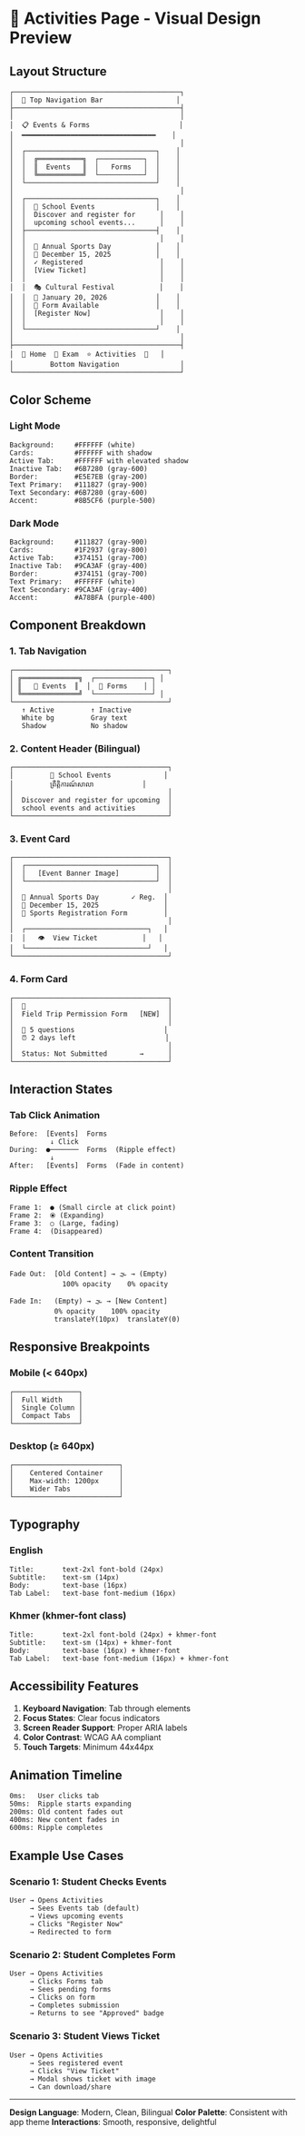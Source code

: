 # 🎨 Activities Page - Visual Design Preview

## Layout Structure

```
┌─────────────────────────────────────────┐
│  📱 Top Navigation Bar                  │
├─────────────────────────────────────────┤
│                                         │
│  📋 Events & Forms                      │
│  ━━━━━━━━━━━━━━━━━━━━━━━━━━━━━━━━━    │
│                                         │
│  ┌────────────────────────────────┐    │
│  │  ╔═══════════╗  ┌───────────┐  │    │
│  │  ║  Events   ║  │   Forms   │  │    │
│  │  ╚═══════════╝  └───────────┘  │    │
│  └────────────────────────────────┘    │
│                                         │
│  ┌────────────────────────────────┐    │
│  │  📅 School Events               │    │
│  │  Discover and register for      │    │
│  │  upcoming school events...      │    │
│  ├────────────────────────────────┤    │
│  │                                 │    │
│  │  🎉 Annual Sports Day           │    │
│  │  📅 December 15, 2025           │    │
│  │  ✓ Registered                   │    │
│  │  [View Ticket]                  │    │
│  │                                 │    │
│  │  🎭 Cultural Festival           │    │
│  │  📅 January 20, 2026            │    │
│  │  📝 Form Available              │    │
│  │  [Register Now]                 │    │
│  │                                 │    │
│  └────────────────────────────────┘    │
│                                         │
├─────────────────────────────────────────┤
│  🔵 Home  📝 Exam  ⭐ Activities  👤   │
│         Bottom Navigation               │
└─────────────────────────────────────────┘
```

## Color Scheme

### Light Mode
```
Background:     #FFFFFF (white)
Cards:          #FFFFFF with shadow
Active Tab:     #FFFFFF with elevated shadow
Inactive Tab:   #6B7280 (gray-600)
Border:         #E5E7EB (gray-200)
Text Primary:   #111827 (gray-900)
Text Secondary: #6B7280 (gray-600)
Accent:         #8B5CF6 (purple-500)
```

### Dark Mode
```
Background:     #111827 (gray-900)
Cards:          #1F2937 (gray-800)
Active Tab:     #374151 (gray-700)
Inactive Tab:   #9CA3AF (gray-400)
Border:         #374151 (gray-700)
Text Primary:   #FFFFFF (white)
Text Secondary: #9CA3AF (gray-400)
Accent:         #A78BFA (purple-400)
```

## Component Breakdown

### 1. Tab Navigation
```
┌──────────────────────────────────────┐
│ ╔══════════════╗  ┌──────────────┐ │
│ ║   🎪 Events  ║  │  📝 Forms    │ │
│ ╚══════════════╝  └──────────────┘ │
└──────────────────────────────────────┘
   ↑ Active         ↑ Inactive
   White bg         Gray text
   Shadow           No shadow
```

### 2. Content Header (Bilingual)
```
┌──────────────────────────────────────┐
│         📅 School Events             │
│         ព្រឹត្តិការណ៍សាលា            │
│                                      │
│  Discover and register for upcoming  │
│  school events and activities        │
└──────────────────────────────────────┘
```

### 3. Event Card
```
┌──────────────────────────────────────┐
│  ┌────────────────────────────────┐  │
│  │   [Event Banner Image]         │  │
│  └────────────────────────────────┘  │
│                                      │
│  🎉 Annual Sports Day        ✓ Reg.  │
│  📅 December 15, 2025                │
│  📝 Sports Registration Form         │
│                                      │
│  ┌──────────────────────────────┐   │
│  │   👁️  View Ticket           │   │
│  └──────────────────────────────┘   │
└──────────────────────────────────────┘
```

### 4. Form Card
```
┌──────────────────────────────────────┐
│  📄                                   │
│  Field Trip Permission Form   [NEW]  │
│                                      │
│  📝 5 questions                      │
│  ⏰ 2 days left                      │
│                                      │
│  Status: Not Submitted        →      │
└──────────────────────────────────────┘
```

## Interaction States

### Tab Click Animation
```
Before:  [Events]  Forms
          ↓ Click
During:  ●───────  Forms  (Ripple effect)
          ↓
After:   [Events]  Forms  (Fade in content)
```

### Ripple Effect
```
Frame 1:  ● (Small circle at click point)
Frame 2:  ⦿ (Expanding)
Frame 3:  ○ (Large, fading)
Frame 4:  (Disappeared)
```

### Content Transition
```
Fade Out:  [Old Content] → 🌫️ → (Empty)
             100% opacity    0% opacity

Fade In:   (Empty) → 🌫️ → [New Content]
           0% opacity    100% opacity
           translateY(10px)  translateY(0)
```

## Responsive Breakpoints

### Mobile (< 640px)
```
┌────────────────┐
│  Full Width    │
│  Single Column │
│  Compact Tabs  │
└────────────────┘
```

### Desktop (≥ 640px)
```
┌──────────────────────────┐
│    Centered Container    │
│    Max-width: 1200px     │
│    Wider Tabs            │
└──────────────────────────┘
```

## Typography

### English
```
Title:       text-2xl font-bold (24px)
Subtitle:    text-sm (14px)
Body:        text-base (16px)
Tab Label:   text-base font-medium (16px)
```

### Khmer (khmer-font class)
```
Title:       text-2xl font-bold (24px) + khmer-font
Subtitle:    text-sm (14px) + khmer-font
Body:        text-base (16px) + khmer-font
Tab Label:   text-base font-medium (16px) + khmer-font
```

## Accessibility Features

1. **Keyboard Navigation**: Tab through elements
2. **Focus States**: Clear focus indicators
3. **Screen Reader Support**: Proper ARIA labels
4. **Color Contrast**: WCAG AA compliant
5. **Touch Targets**: Minimum 44x44px

## Animation Timeline

```
0ms:   User clicks tab
50ms:  Ripple starts expanding
200ms: Old content fades out
400ms: New content fades in
600ms: Ripple completes
```

## Example Use Cases

### Scenario 1: Student Checks Events
```
User → Opens Activities
     → Sees Events tab (default)
     → Views upcoming events
     → Clicks "Register Now"
     → Redirected to form
```

### Scenario 2: Student Completes Form
```
User → Opens Activities
     → Clicks Forms tab
     → Sees pending forms
     → Clicks on form
     → Completes submission
     → Returns to see "Approved" badge
```

### Scenario 3: Student Views Ticket
```
User → Opens Activities
     → Sees registered event
     → Clicks "View Ticket"
     → Modal shows ticket with image
     → Can download/share
```

---

**Design Language**: Modern, Clean, Bilingual
**Color Palette**: Consistent with app theme
**Interactions**: Smooth, responsive, delightful
